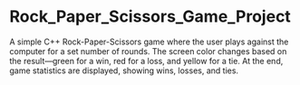 # Rock_Paper_Scissors_Game_Project
A simple C++ Rock-Paper-Scissors game where the user plays against the computer for a set number of rounds. The screen color changes based on the result—green for a win, red for a loss, and yellow for a tie. At the end, game statistics are displayed, showing wins, losses, and ties.
